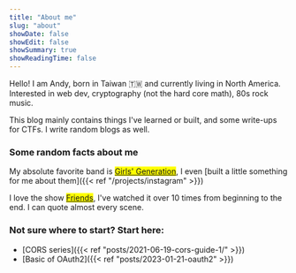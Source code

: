 ```yaml
---
title: "About me"
slug: "about"
showDate: false
showEdit: false
showSummary: true
showReadingTime: false
---
```



Hello! I am Andy, born in Taiwan 🇹🇼 and currently living in North America. Interested in web dev, cryptography (not the hard core math), 80s rock music.

This blog mainly contains things I've learned or built, and some write-ups for CTFs. I write random blogs as well.

### Some random facts about me

My absolute favorite band is <mark>[Girls' Generation](https://www.youtube.com/@GIRLSGENERATION)</mark>, I even [built a little something for me about them]({{< ref "/projects/instagram" >}})

I love the show <mark>[Friends](https://www.youtube.com/watch?v=8w3wmQAMoxQ)</mark>, I've watched it over 10 times from beginning to the end. I can quote almost every scene.



### Not sure where to start? Start here:
- [CORS series]({{< ref "posts/2021-06-19-cors-guide-1/" >}})
- [Basic of OAuth2]({{< ref "posts/2023-01-21-oauth2" >}})
